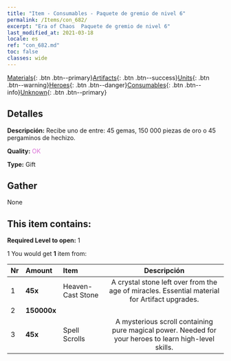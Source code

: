 ```yaml
---
title: "Item - Consumables - Paquete de gremio de nivel 6"
permalink: /Items/con_682/
excerpt: "Era of Chaos  Paquete de gremio de nivel 6"
last_modified_at: 2021-03-18
locale: es
ref: "con_682.md"
toc: false
classes: wide
---
```

 [Materials](/es/Items/){: .btn .btn--primary}[Artifacts](/es/Items/Artifacts/){: .btn .btn--success}[Units](/es/Items/Units/){: .btn .btn--warning}[Heroes](/es/Items/Heroes/){: .btn .btn--danger}[Consumables](/es/Items/Consumables/){: .btn .btn--info}[Unknown](/es/Items/Unknown/){: .btn .btn--primary}

## Detalles
 **Descripción:** Recibe uno de entre: 45 gemas, 150 000 piezas de oro o 45 pergaminos de hechizo.

 **Quality:** <span style="color: #DA70D6">OK</span>

 **Type:** Gift

## Gather

  None

## This item contains:

 **Required Level to open:** 1

 1 You would get **1** item  from:

  | Nr | Amount |     Item    | Descripción |
  |:---|:-------|:------------|:-----------:|
  | 1 |  **45x** | Heaven-Cast Stone | A crystal stone left over from the age of miracles. Essential material for Artifact upgrades.  | 
  | 2 |  **150000x** | <i class="fas fa-coins"/> |  | 
  | 3 |  **45x** | Spell Scrolls | A mysterious scroll containing pure magical power. Needed for your heroes to learn high-level skills.  | 
